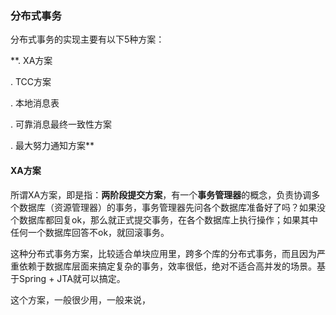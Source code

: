 ### 分布式事务

分布式事务的实现主要有以下5种方案：

**. XA方案

. TCC方案

. 本地消息表

. 可靠消息最终一致性方案

. 最大努力通知方案**

#### XA方案

所谓XA方案，即是指：**两阶段提交方案**，有一个**事务管理器**的概念，负责协调多个数据库（资源管理器）的事务，事务管理器先问各个数据库准备好了吗？如果没个数据库都回复ok，那么就正式提交事务，在各个数据库上执行操作；如果其中任何一个数据库回答不ok，就回滚事务。

这种分布式事务方案，比较适合单块应用里，跨多个库的分布式事务，而且因为严重依赖于数据库层面来搞定复杂的事务，效率很低，绝对不适合高并发的场景。基于Spring + JTA就可以搞定。

这个方案，一般很少用，一般来说，

